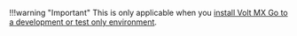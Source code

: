 !!!warning "Important"
    This is only applicable when you [install Volt MX Go to a development or test only environment](../tutorials/containerdeployment.md).